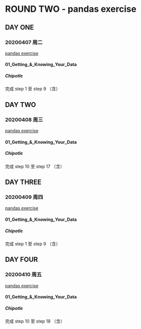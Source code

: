 # ROUND TWO - pandas exercise
## DAY ONE
### 20200407 周二
[pandas exercise](https://github.com/Joannxxxxx/pandas_exercises/blob/master/01_Getting_%26_Knowing_Your_Data/Chipotle/Exercises.ipynb)
#### 01_Getting_&_Knowing_Your_Data
##### Chipotle
完成 step 1 至 step 9 （含）

## DAY TWO
### 20200408 周三
[pandas exercise](https://github.com/Joannxxxxx/pandas_exercises/blob/master/01_Getting_%26_Knowing_Your_Data/Chipotle/Exercises.ipynb)
#### 01_Getting_&_Knowing_Your_Data
##### Chipotle
完成 step 10 至 step 17 （含）

## DAY THREE
### 20200409 周四
[pandas exercise](https://github.com/Joannxxxxx/pandas_exercises/blob/master/01_Getting_%26_Knowing_Your_Data/Occupation/Exercises.ipynb)
#### 01_Getting_&_Knowing_Your_Data
##### Chipotle
完成 step 1 至 step 9 （含）

## DAY FOUR
### 20200410 周五
[pandas exercise](https://github.com/Joannxxxxx/pandas_exercises/blob/master/01_Getting_%26_Knowing_Your_Data/Occupation/Exercises.ipynb)
#### 01_Getting_&_Knowing_Your_Data
##### Chipotle
完成 step 10 至 step 18 （含）
